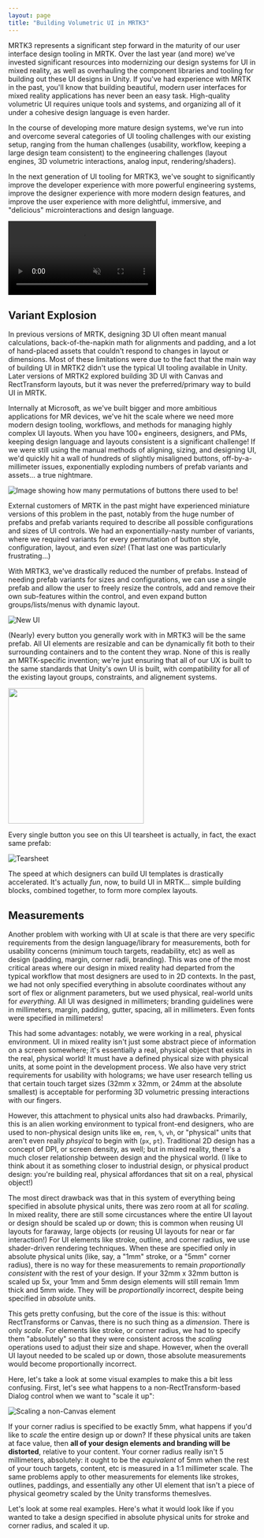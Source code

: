 ```yaml
---
layout: page
title: "Building Volumetric UI in MRTK3"
---
```


MRTK3 represents a significant step forward in the maturity of our user interface design tooling in MRTK. Over the last year (and more) we've invested significant resources into modernizing our design systems for UI in mixed reality, as well as overhauling the component libraries and tooling for building out these UI designs in Unity. If you've had experience with MRTK in the past, you'll know that building beautiful, modern user interfaces for mixed reality applications has never been an easy task. High-quality volumetric UI requires unique tools and systems, and organizing all of it under a cohesive design language is even harder.

In the course of developing more mature design systems, we've run into and overcome several categories of UI tooling challenges with our existing setup, ranging from the human challenges (usability, workflow, keeping a large design team consistent) to the engineering challenges (layout engines, 3D volumetric interactions, analog input, rendering/shaders).

In the next generation of UI tooling for MRTK3, we've sought to significantly improve the developer experience with more powerful engineering systems, improve the designer experience with more modern design features, and improve the user experience with more delightful, immersive, and "delicious" microinteractions and design language.

<video loop autoplay muted src="/images/canvas/spinning.mp4"></video>

## Variant Explosion

In previous versions of MRTK, designing 3D UI often meant manual calculations, back-of-the-napkin math for alignments and padding, and a lot of hand-placed assets that couldn't respond to changes in layout or dimensions. Most of these limitations were due to the fact that the main way of building UI in MRTK2 didn't use the typical UI tooling available in Unity. Later versions of MRTK2 explored building 3D UI with Canvas and RectTransform layouts, but it was never the preferred/primary way to build UI in MRTK.

Internally at Microsoft, as we've built bigger and more ambitious applications for MR devices, we've hit the scale where we need more modern design tooling, workflows, and methods for managing highly complex UI layouts. When you have 100+ engineers, designers, and PMs, keeping design language and layouts consistent is a significant challenge! If we were still using the manual methods of aligning, sizing, and designing UI, we'd quickly hit a wall of hundreds of slightly misaligned buttons, off-by-a-millimeter issues, exponentially exploding numbers of prefab variants and assets... a true nightmare.

![Image showing how many permutations of buttons there used to be!](/images/canvas/Prefabs.png)

External customers of MRTK in the past might have experienced miniature versions of this problem in the past, notably from the huge number of prefabs and prefab variants required to describe all possible configurations and sizes of UI controls. We had an exponentially-nasty number of variants, where we required variants for every permutation of button style, configuration, layout, and even *size*! (That last one was particularly frustrating...)

With MRTK3, we've drastically reduced the number of prefabs. Instead of needing prefab variants for sizes and configurations, we can use a single prefab and allow the user to freely resize the controls, add and remove their own sub-features within the control, and even expand button groups/lists/menus with dynamic layout.

![New UI](/images/canvas/new_ui.png)

(Nearly) every button you generally work with in MRTK3 will be the same prefab. All UI elements are resizable and can be dynamically fit both to their surrounding containers and to the content they wrap. None of this is really an MRTK-specific invention; we're just ensuring that all of our UX is built to the same standards that Unity's own UI is built, with compatibility for all of the existing layout groups, constraints, and alignement systems.

<img src="/images/canvas/layout_demo.gif" width=275/>

Every single button you see on this UI tearsheet is actually, in fact, the exact same prefab:

![Tearsheet](/images/canvas/tearsheet.png)

The speed at which designers can build UI templates is drastically accelerated. It's actually *fun*, now, to build UI in MRTK... simple building blocks, combined together, to form more complex layouts.

## Measurements

Another problem with working with UI at scale is that there are very specific requirements from the design language/library for measurements, both for usability concerns (minimum touch targets, readability, etc) as well as design (padding, margin, corner radii, branding). This was one of the most critical areas where our design in mixed reality had departed from the typical workflow that most designers are used to in 2D contexts. In the past, we had not only specified everything in absolute coordinates without any sort of flex or alignment parameters, but we used physical, real-world units for *everything*. All UI was designed in millimeters; branding guidelines were in millimeters, margin, padding, gutter, spacing, all in millimeters. Even fonts were specified in millimeters!

This had some advantages: notably, we were working in a real, physical environment. UI in mixed reality isn't just some abstract piece of information on a screen somewhere; it's essentially a real, physical object that exists in the real, physical world! It must have a defined physical size with physical units, at some point in the development process. We also have very strict requirements for usability with holograms; we have user research telling us that certain touch target sizes (32mm x 32mm, or 24mm at the absolute smallest) is acceptable for performing 3D volumetric pressing interactions with our fingers.

However, this attachment to physical units also had drawbacks. Primarily, this is an alien working environment to typical front-end designers, who are used to non-physical design units like `em`, `rem`, `%`, `vh`, or "physical" units that aren't even really *phsyical* to begin with (`px`, `pt`). Traditional 2D design has a concept of DPI, or screen density, as well; but in mixed reality, there's a much closer relationship between design and the physical world. (I like to think about it as something closer to industrial design, or physical product design: you're building real, physical affordances that sit on a real, physical object!)

The most direct drawback was that in this system of everything being specified in absolute physical units, there was zero room at all for *scaling*. In mixed reality, there are still some circustances where the entire UI layout or design should be scaled up or down; this is common when reusing UI layouts for faraway, large objects (or reusing UI layouts for near or far interaction!) For UI elements like stroke, outline, and corner radius, we use shader-driven rendering techniques. When these are specified only in absolute physical units (like, say, a "1mm" stroke, or a "5mm" corner radius), there is no way for these measurements to remain *proportionally consistent* with the rest of your design. If your 32mm x 32mm button is scaled up 5x, your 1mm and 5mm design elements will still remain 1mm thick and 5mm wide. They will be *proportionally* incorrect, despite being specified in *absolute* units.

This gets pretty confusing, but the core of the issue is this: without RectTransforms or Canvas, there is no such thing as a *dimension*. There is only *scale*. For elements like stroke, or corner radius, we had to specify them "absolutely" so that they were consistent across the *scaling* operations used to adjust their size and shape. However, when the overall UI layout needed to be scaled up or down, those absolute measurements would become proportionally incorrect.

Here, let's take a look at some visual examples to make this a bit less confusing. First, let's see what happens to a non-RectTransform-based Dialog control when we want to "scale it up":

![Scaling a non-Canvas element](/images/canvas/scaledemo.png)

If your corner radius is specified to be exactly 5mm, what happens if you'd like to *scale* the entire design up or down? If these physical units are taken at face value, then **all of your design elements and branding will be distorted**, relative to your content. Your corner radius really isn't 5 millimeters, absolutely: it ought to be the *equivalent* of 5mm when the rest of your touch targets, content, etc is measured in a 1:1 millimeter scale. The same problems apply to other measurements for elements like strokes, outlines, paddings, and essentially any other UI element that isn't a piece of physical geometry scaled by the Unity transforms themeslves.

Let's look at some real examples. Here's what it would look like if you wanted to take a design specified in absolute physical units for stroke and corner radius, and scaled it up.

